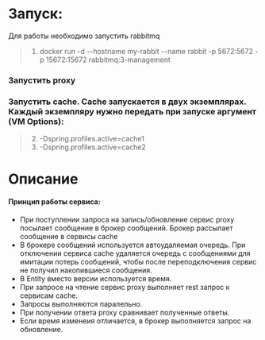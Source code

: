 # Запуск:

Для работы необходимо запустить rabbitmq
> 1. docker run -d --hostname my-rabbit --name rabbit -p 5672:5672 -p 15672:15672 rabbitmq:3-management

### Запустить proxy

### Запустить cache. Cache запускается в двух экземплярах. Каждый экземпляру нужно передать при запуске аргумент (VM Options):
> 2. -Dspring.profiles.active=cache1
> 3. -Dspring.profiles.active=cache2

# Описание

#### Принцип работы сервиса:
- При поступлении запроса на запись/обновление сервис proxy посылает сообщение в брокер сообщений. Брокер рассылает сообщение в сервисы cache
- В брокере сообщений используется автоудаляемая очередь. При отключении сервиса cache удаляется очередь с сообщениями для имитации потерь сообщений, чтобы после переподключения сервис не получил накопившиеся сообщения.
- В Entity вместо версии используется время.
- При запросе на чтение сервис proxy выполняет rest запрос к сервисам cache.
- Запросы выполняются паралельно.
- При получении ответа proxy сравнивает полученные ответы.
- Если время изменеия отличается, в брокер выполняется запрос на обновление.